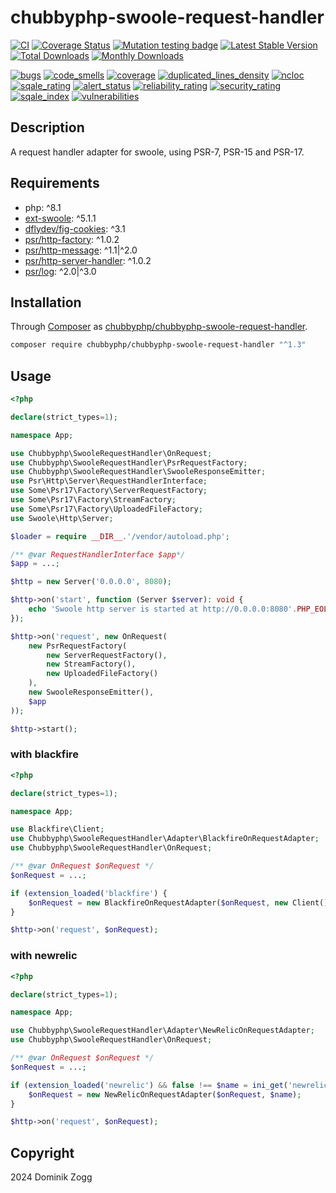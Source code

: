 # chubbyphp-swoole-request-handler

[![CI](https://github.com/chubbyphp/chubbyphp-swoole-request-handler/workflows/CI/badge.svg?branch=master)](https://github.com/chubbyphp/chubbyphp-swoole-request-handler/actions?query=workflow%3ACI)
[![Coverage Status](https://coveralls.io/repos/github/chubbyphp/chubbyphp-swoole-request-handler/badge.svg?branch=master)](https://coveralls.io/github/chubbyphp/chubbyphp-swoole-request-handler?branch=master)
[![Mutation testing badge](https://img.shields.io/endpoint?style=flat&url=https%3A%2F%2Fbadge-api.stryker-mutator.io%2Fgithub.com%2Fchubbyphp%2Fchubbyphp-swoole-request-handler%2Fmaster)](https://dashboard.stryker-mutator.io/reports/github.com/chubbyphp/chubbyphp-swoole-request-handler/master)
[![Latest Stable Version](https://poser.pugx.org/chubbyphp/chubbyphp-swoole-request-handler/v/stable.png)](https://packagist.org/packages/chubbyphp/chubbyphp-swoole-request-handler)
[![Total Downloads](https://poser.pugx.org/chubbyphp/chubbyphp-swoole-request-handler/downloads.png)](https://packagist.org/packages/chubbyphp/chubbyphp-swoole-request-handler)
[![Monthly Downloads](https://poser.pugx.org/chubbyphp/chubbyphp-swoole-request-handler/d/monthly)](https://packagist.org/packages/chubbyphp/chubbyphp-swoole-request-handler)

[![bugs](https://sonarcloud.io/api/project_badges/measure?project=chubbyphp_chubbyphp-swoole-request-handler&metric=bugs)](https://sonarcloud.io/dashboard?id=chubbyphp_chubbyphp-swoole-request-handler)
[![code_smells](https://sonarcloud.io/api/project_badges/measure?project=chubbyphp_chubbyphp-swoole-request-handler&metric=code_smells)](https://sonarcloud.io/dashboard?id=chubbyphp_chubbyphp-swoole-request-handler)
[![coverage](https://sonarcloud.io/api/project_badges/measure?project=chubbyphp_chubbyphp-swoole-request-handler&metric=coverage)](https://sonarcloud.io/dashboard?id=chubbyphp_chubbyphp-swoole-request-handler)
[![duplicated_lines_density](https://sonarcloud.io/api/project_badges/measure?project=chubbyphp_chubbyphp-swoole-request-handler&metric=duplicated_lines_density)](https://sonarcloud.io/dashboard?id=chubbyphp_chubbyphp-swoole-request-handler)
[![ncloc](https://sonarcloud.io/api/project_badges/measure?project=chubbyphp_chubbyphp-swoole-request-handler&metric=ncloc)](https://sonarcloud.io/dashboard?id=chubbyphp_chubbyphp-swoole-request-handler)
[![sqale_rating](https://sonarcloud.io/api/project_badges/measure?project=chubbyphp_chubbyphp-swoole-request-handler&metric=sqale_rating)](https://sonarcloud.io/dashboard?id=chubbyphp_chubbyphp-swoole-request-handler)
[![alert_status](https://sonarcloud.io/api/project_badges/measure?project=chubbyphp_chubbyphp-swoole-request-handler&metric=alert_status)](https://sonarcloud.io/dashboard?id=chubbyphp_chubbyphp-swoole-request-handler)
[![reliability_rating](https://sonarcloud.io/api/project_badges/measure?project=chubbyphp_chubbyphp-swoole-request-handler&metric=reliability_rating)](https://sonarcloud.io/dashboard?id=chubbyphp_chubbyphp-swoole-request-handler)
[![security_rating](https://sonarcloud.io/api/project_badges/measure?project=chubbyphp_chubbyphp-swoole-request-handler&metric=security_rating)](https://sonarcloud.io/dashboard?id=chubbyphp_chubbyphp-swoole-request-handler)
[![sqale_index](https://sonarcloud.io/api/project_badges/measure?project=chubbyphp_chubbyphp-swoole-request-handler&metric=sqale_index)](https://sonarcloud.io/dashboard?id=chubbyphp_chubbyphp-swoole-request-handler)
[![vulnerabilities](https://sonarcloud.io/api/project_badges/measure?project=chubbyphp_chubbyphp-swoole-request-handler&metric=vulnerabilities)](https://sonarcloud.io/dashboard?id=chubbyphp_chubbyphp-swoole-request-handler)

## Description

A request handler adapter for swoole, using PSR-7, PSR-15 and PSR-17.

## Requirements

 * php: ^8.1
 * [ext-swoole][2]: ^5.1.1
 * [dflydev/fig-cookies][3]: ^3.1
 * [psr/http-factory][4]: ^1.0.2
 * [psr/http-message][5]: ^1.1|^2.0
 * [psr/http-server-handler][6]: ^1.0.2
 * [psr/log][7]: ^2.0|^3.0

## Installation

Through [Composer](http://getcomposer.org) as [chubbyphp/chubbyphp-swoole-request-handler][1].

```sh
composer require chubbyphp/chubbyphp-swoole-request-handler "^1.3"
```

## Usage

```php
<?php

declare(strict_types=1);

namespace App;

use Chubbyphp\SwooleRequestHandler\OnRequest;
use Chubbyphp\SwooleRequestHandler\PsrRequestFactory;
use Chubbyphp\SwooleRequestHandler\SwooleResponseEmitter;
use Psr\Http\Server\RequestHandlerInterface;
use Some\Psr17\Factory\ServerRequestFactory;
use Some\Psr17\Factory\StreamFactory;
use Some\Psr17\Factory\UploadedFileFactory;
use Swoole\Http\Server;

$loader = require __DIR__.'/vendor/autoload.php';

/** @var RequestHandlerInterface $app*/
$app = ...;

$http = new Server('0.0.0.0', 8080);

$http->on('start', function (Server $server): void {
    echo 'Swoole http server is started at http://0.0.0.0:8080'.PHP_EOL;
});

$http->on('request', new OnRequest(
    new PsrRequestFactory(
        new ServerRequestFactory(),
        new StreamFactory(),
        new UploadedFileFactory()
    ),
    new SwooleResponseEmitter(),
    $app
));

$http->start();
```

### with blackfire

```php
<?php

declare(strict_types=1);

namespace App;

use Blackfire\Client;
use Chubbyphp\SwooleRequestHandler\Adapter\BlackfireOnRequestAdapter;
use Chubbyphp\SwooleRequestHandler\OnRequest;

/** @var OnRequest $onRequest */
$onRequest = ...;

if (extension_loaded('blackfire') {
    $onRequest = new BlackfireOnRequestAdapter($onRequest, new Client());
}

$http->on('request', $onRequest);
```

### with newrelic

```php
<?php

declare(strict_types=1);

namespace App;

use Chubbyphp\SwooleRequestHandler\Adapter\NewRelicOnRequestAdapter;
use Chubbyphp\SwooleRequestHandler\OnRequest;

/** @var OnRequest $onRequest */
$onRequest = ...;

if (extension_loaded('newrelic') && false !== $name = ini_get('newrelic.appname')) {
    $onRequest = new NewRelicOnRequestAdapter($onRequest, $name);
}

$http->on('request', $onRequest);
```

## Copyright

2024 Dominik Zogg

[1]: https://packagist.org/packages/chubbyphp/chubbyphp-swoole-request-handler
[2]: https://www.swoole.co.uk
[3]: https://packagist.org/packages/dflydev/fig-cookies
[4]: https://packagist.org/packages/psr/http-factory
[5]: https://packagist.org/packages/psr/http-message
[6]: https://packagist.org/packages/psr/http-server-handler
[7]: https://packagist.org/packages/psr/log
